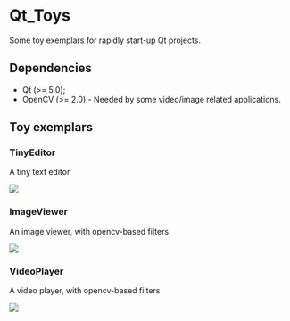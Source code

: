 Qt_Toys
===

Some toy exemplars for rapidly start-up Qt projects. 

## Dependencies ##

* Qt (>= 5.0);
* OpenCV (>= 2.0)	-	Needed by some video/image related applications.

## Toy exemplars ##

### TinyEditor ###

A tiny text editor

![](https://raw2.github.com/wzpan/Qt_Toys/master/Screenshots/TinyEditor.png)

### ImageViewer ###

An image viewer, with opencv-based filters

![](https://raw2.github.com/wzpan/Qt_Toys/master/Screenshots/ImageViewer.png)

### VideoPlayer ###

A video player, with opencv-based filters

![](https://raw2.github.com/wzpan/Qt_Toys/master/Screenshots/VideoPlayer.png)
